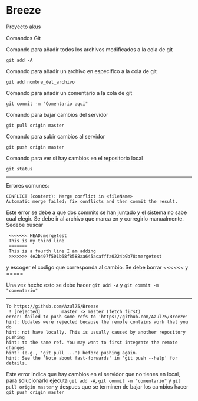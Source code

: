 # Breeze
Proyecto akus

Comandos Git

Comando para añadir todos los archivos modificados a la cola de git

`git add -A`

Comando para añadir un archivo en especifico a la cola de git

`git add nombre_del_archivo`

Comando para añadir un comentario a la cola de git

`git commit -m "Comentario aqui"`

Comando para bajar cambios del servidor

`git pull origin master`

Comando para subir cambios al servidor

`git push origin master`

Comando para ver si hay cambios en el repositorio local

`git status`

----------------------------------------------------
Errores comunes:

```
CONFLICT (content): Merge conflict in <fileName>
Automatic merge failed; fix conflicts and then commit the result.
```

Este error se debe a que dos commits se han juntado y el sistema no sabe cual elegir. 
Se debe ir al archivo que marca en <filename> y corregirlo manualmente. Sedebe buscar

```
 <<<<<<< HEAD:mergetest
 This is my third line
 =======
 This is a fourth line I am adding
 >>>>>>> 4e2b407f501b68f8588aa645acafffa0224b9b78:mergetest
```

y escoger el codigo que corresponda al cambio. Se debe borrar <<<<<< y =====

Una vez hecho esto se debe hacer `git add -A` y `git commit -m "comentario"`

---
```
To https://github.com/Azul75/Breeze
 ! [rejected]        master -> master (fetch first)
error: failed to push some refs to 'https://github.com/Azul75/Breeze'
hint: Updates were rejected because the remote contains work that you do
hint: not have locally. This is usually caused by another repository pushing
hint: to the same ref. You may want to first integrate the remote changes
hint: (e.g., 'git pull ...') before pushing again.
hint: See the 'Note about fast-forwards' in 'git push --help' for details.
```

Este error indica que hay cambios en el servidor que no tienes en local,
para solucionarlo ejecuta  `git add -A`, `git commit -m "comentario"` y `git pull origin master` 
y despues que se terminen de bajar los cambios hacer  `git push origin master`

